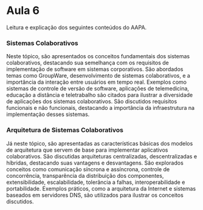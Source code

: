 # Aula 6

Leitura e explicação dos seguintes conteúdos do AAPA.

### Sistemas Colaborativos
Neste tópico, são apresentados os conceitos fundamentais dos sistemas colaborativos, destacando sua semelhança com os requisitos de implementação de software em sistemas corporativos. São abordados temas como GroupWare, desenvolvimento de sistemas colaborativos, e a importância da interação entre usuários em tempo real. Exemplos como sistemas de controle de versão de software, aplicações de telemedicina, educação a distância e teletrabalho são citados para ilustrar a diversidade de aplicações dos sistemas colaborativos. São discutidos requisitos funcionais e não funcionais, destacando a importância da infraestrutura na implementação desses sistemas.

### Arquitetura de Sistemas Colaborativos
Já neste tópico, são apresentadas as características básicas dos modelos de arquitetura que servem de base para implementar aplicativos colaborativos. São discutidas arquiteturas centralizadas, descentralizadas e híbridas, destacando suas vantagens e desvantagens. São explorados conceitos como comunicação síncrona e assíncrona, controle de concorrência, transparência da distribuição dos componentes, extensibilidade, escalabilidade, tolerância a falhas, interoperabilidade e portabilidade. Exemplos práticos, como a arquitetura da Internet e sistemas baseados em servidores DNS, são utilizados para ilustrar os conceitos discutidos.